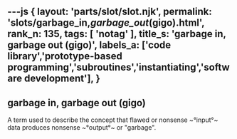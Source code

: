 ---js
{
  layout: 'parts/slot/slot.njk',
  permalink: 'slots/garbage_in,_garbage_out_(gigo).html',
  rank_n: 135,
  tags: [ 'notag' ],
  title_s: 'garbage in, garbage out (gigo)',
  labels_a: ['code library','prototype-based programming','subroutines','instantiating','software development'],
}
---
## garbage in, garbage out (gigo)

A term used to describe the concept that flawed or nonsense ~°input°~ data produces nonsense ~°output°~ or "garbage".
